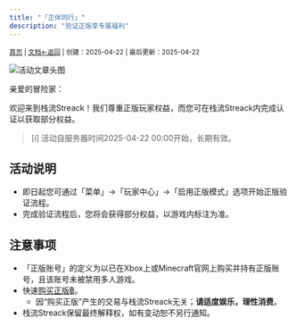 ```yaml
---
title: "「正伴同行」"
description: "验证正版享专属福利"
---
```

<small id="old_menu"><a href="/Streack/">首页</a> | <a href="/Streack/doc/">文档</a></small><small><a href="../../">←返回</a> |
 创建：2025-04-22 | 最后更新：2025-04-22</small><br>

![](https://s21.ax1x.com/2025/04/22/pEIZS7d.png "活动文章头图")

亲爱的冒险家：

欢迎来到栈流Streack！我们尊重正版玩家权益，而您可在栈流Streack内完成认证以获取部分权益。

> [i] 活动自服务器时间2025-04-22 00:00开始，长期有效。

## 活动说明

* 即日起您可通过「菜单」→「玩家中心」→「启用正版模式」选项开始正版验证流程。
* 完成验证流程后，您将会获得部分权益，以游戏内标注为准。

## 注意事项

* 「正版账号」的定义为以已在Xbox上或Minecraft官网上购买并持有正版账号，且该账号未被禁用多人游戏。
* 快速[购买正版฿](https://www.xbox.com/zh-CN/games/store/minecraft-java-bedrock-edition-for-pc/9nxp44l49shj)。
  * 因“购买正版”产生的交易与栈流Streack无关；**请适度娱乐，理性消费**。
* 栈流Streack保留最终解释权，如有变动恕不另行通知。

<script src="https://rs.kdxiaoyi.top/res/scripts/js/sober@1.0.6.min.js"></script><script src="https://kdxiaoyi.top/Streack/page/js/pmd.js"></script><script src="https://rs.kdxiaoyi.top/res/scripts/js/pmd-reRender.min.js"></script>